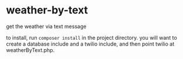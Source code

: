 # weather-by-text
get the weather via text message

  to install, run `composer install` in the project directory. 
  you will want to create a database include and a twilio include, and then point twilio at weatherByText.php.
